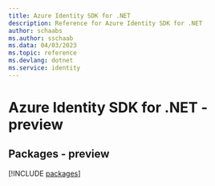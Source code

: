 ```yaml
---
title: Azure Identity SDK for .NET
description: Reference for Azure Identity SDK for .NET
author: schaabs
ms.author: sschaab
ms.data: 04/03/2023
ms.topic: reference
ms.devlang: dotnet
ms.service: identity
---
```

# Azure Identity SDK for .NET - preview
## Packages - preview
[!INCLUDE [packages](identity-index.md)]